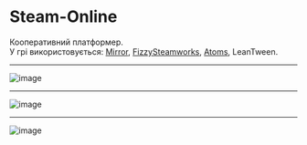 # Steam-Online
Кооперативний платформер.  
У грі використовується: 
[Mirror](https://mirror-networking.gitbook.io/docs/),
[FizzySteamworks](https://github.com/Chykary/FizzySteamworks), 
[Atoms](https://github.com/unity-atoms/unity-atoms), LeanTween.
____
![image](https://github.com/qqOtju/Steam-Online/assets/85255089/6eae50b4-9e51-4ea9-814d-8b4959abbd2f)
____
![image](https://github.com/qqOtju/Steam-Online/assets/85255089/44c1dd85-23d8-4ed0-9f7b-8c0ffb2a5e8c)
____
![image](https://github.com/qqOtju/Steam-Online/assets/85255089/8336faab-6812-4ba3-936b-b8c443de1905)
